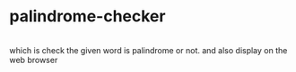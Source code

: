 # palindrome-checker
<br/>
which is check the given word is palindrome or not.
and also display on the web browser
